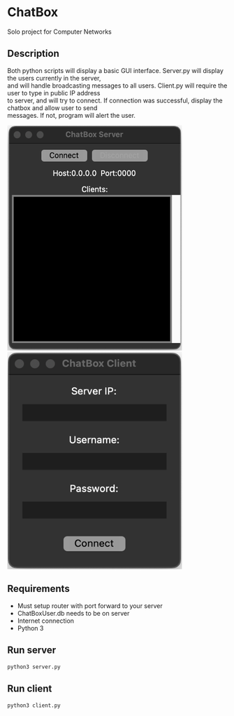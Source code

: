 # ChatBox
Solo project for Computer Networks

## Description
Both python scripts will display a basic GUI interface. Server.py will display the users currently in the server,<br />
and will handle broadcasting messages to all users. Client.py will require the user to type in public IP address<br />
to server, and will try to connect. If connection was successful, display the chatbox and allow user to send<br />
messages. If not, program will alert the user.

<img src="/Demo/Server.png" width="400" height="514"> <img src="/Demo/Client.png" width="400" height="496">


## Requirements
- Must setup router with port forward to your server
- ChatBoxUser.db needs to be on server
- Internet connection
- Python 3

## Run server
```
python3 server.py
````

## Run client
```
python3 client.py
```
